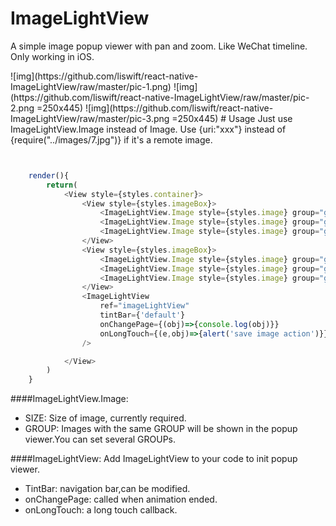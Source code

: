 # ImageLightView
A simple image popup viewer with pan and zoom. Like WeChat timeline. Only working in iOS.
<p>
![img](https://github.com/liswift/react-native-ImageLightView/raw/master/pic-1.png)
![img](https://github.com/liswift/react-native-ImageLightView/raw/master/pic-2.png =250x445)
![img](https://github.com/liswift/react-native-ImageLightView/raw/master/pic-3.png =250x445)
# Usage
Just use ImageLightView.Image instead of Image. Use {uri:"xxx"} instead of {require("../images/7.jpg")} if it's a remote image.
<p>
 
```javascript


	render(){
        return(
            <View style={styles.container}>
                <View style={styles.imageBox}>
                    <ImageLightView.Image style={styles.image} group="group1" size={{width:960,height:640}} source={require("../images/1.jpg")} />
                    <ImageLightView.Image style={styles.image} group="group1" size={{width:1200,height:2241}} source={require("../images/2.jpg")} />
                    <ImageLightView.Image style={styles.image} group="group1" size={{width:960,height:600}} source={require("../images/3.jpg")} />
                </View>
                <View style={styles.imageBox}>
                    <ImageLightView.Image style={styles.image} group="group2" size={{width:640,height:1136}} source={require("../images/7.jpg")} />
                    <ImageLightView.Image style={styles.image} group="group2" size={{width:800,height:800}} source={require("../images/8.jpg")} />
                    <ImageLightView.Image style={styles.image} group="group2" size={{width:640,height:1136}} source={require("../images/9.jpg")} />
                </View>
                <ImageLightView
                    ref="imageLightView"
                    tintBar={'default'}
                    onChangePage={(obj)=>{console.log(obj)}}
                    onLongTouch={(e,obj)=>{alert('save image action')}}
                />

            </View>
        )
    }

```

####ImageLightView.Image:
 
 * SIZE: Size of image, currently required.
 * GROUP: Images with the same GROUP will be shown in the popup viewer.You can set several GROUPs.
 
####ImageLightView:
Add ImageLightView to your code to init popup viewer.
 
 * TintBar: navigation bar,can be modified.
 * onChangePage: called when animation ended.
 * onLongTouch: a long touch callback.
